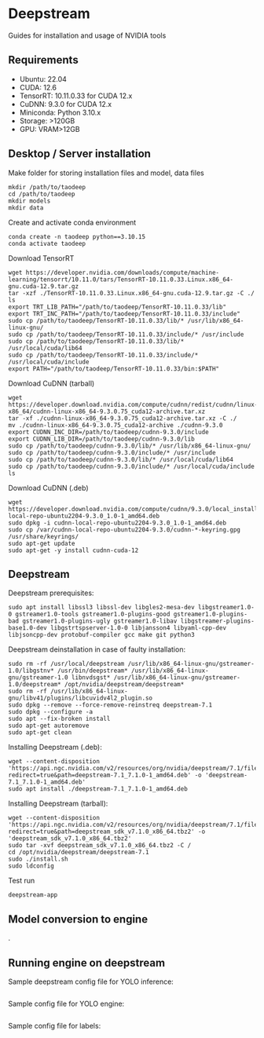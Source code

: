 # Deepstream
Guides for installation and usage of NVIDIA tools

## Requirements
<p>
<ul>
<li>Ubuntu: 22.04 </li>
<li>CUDA: 12.6 </li>
<li>TensorRT: 10.11.0.33 for CUDA 12.x </li>
<li>CuDNN: 9.3.0 for CUDA 12.x </li>
<li>Miniconda: Python 3.10.x </li>
<li>Storage: >120GB </li>
<li>GPU: VRAM>12GB </l>
</ul>
</p>

## Desktop / Server installation

Make folder for storing installation files and model, data files <br>
```shell
mkdir /path/to/taodeep
cd /path/to/taodeep
mkdir models
mkdir data
```

Create and activate conda environment
```shell
conda create -n taodeep python==3.10.15
conda activate taodeep
```

Download TensorRT
```shell
wget https://developer.nvidia.com/downloads/compute/machine-learning/tensorrt/10.11.0/tars/TensorRT-10.11.0.33.Linux.x86_64-gnu.cuda-12.9.tar.gz
tar -xzf ./TensorRT-10.11.0.33.Linux.x86_64-gnu.cuda-12.9.tar.gz -C ./
ls
export TRT_LIB_PATH="/path/to/taodeep/TensorRT-10.11.0.33/lib"
export TRT_INC_PATH="/path/to/taodeep/TensorRT-10.11.0.33/include"
sudo cp /path/to/taodeep/TensorRT-10.11.0.33/lib/* /usr/lib/x86_64-linux-gnu/
sudo cp /path/to/taodeep/TensorRT-10.11.0.33/include/* /usr/include
sudo cp /path/to/taodeep/TensorRT-10.11.0.33/lib/* /usr/local/cuda/lib64
sudo cp /path/to/taodeep/TensorRT-10.11.0.33/include/* /usr/local/cuda/include
export PATH="/path/to/taodeep/TensorRT-10.11.0.33/bin:$PATH"
```

Download CuDNN (tarball)
```shell
wget https://developer.download.nvidia.com/compute/cudnn/redist/cudnn/linux-x86_64/cudnn-linux-x86_64-9.3.0.75_cuda12-archive.tar.xz
tar -xf ./cudnn-linux-x86_64-9.3.0.75_cuda12-archive.tar.xz -C ./
mv ./cudnn-linux-x86_64-9.3.0.75_cuda12-archive ./cudnn-9.3.0
export CUDNN_INC_DIR=/path/to/taodeep/cudnn-9.3.0/include
export CUDNN_LIB_DIR=/path/to/taodeep/cudnn-9.3.0/lib
sudo cp /path/to/taodeep/cudnn-9.3.0/lib/* /usr/lib/x86_64-linux-gnu/
sudo cp /path/to/taodeep/cudnn-9.3.0/include/* /usr/include
sudo cp /path/to/taodeep/cudnn-9.3.0/lib/* /usr/local/cuda/lib64
sudo cp /path/to/taodeep/cudnn-9.3.0/include/* /usr/local/cuda/include
ls
```

Download CuDNN (.deb)
```shell
wget https://developer.download.nvidia.com/compute/cudnn/9.3.0/local_installers/cudnn-local-repo-ubuntu2204-9.3.0_1.0-1_amd64.deb
sudo dpkg -i cudnn-local-repo-ubuntu2204-9.3.0_1.0-1_amd64.deb
sudo cp /var/cudnn-local-repo-ubuntu2204-9.3.0/cudnn-*-keyring.gpg /usr/share/keyrings/
sudo apt-get update
sudo apt-get -y install cudnn-cuda-12
```

## Deepstream

Deepstream prerequisites:
```shell
sudo apt install libssl3 libssl-dev libgles2-mesa-dev libgstreamer1.0-0 gstreamer1.0-tools gstreamer1.0-plugins-good gstreamer1.0-plugins-bad gstreamer1.0-plugins-ugly gstreamer1.0-libav libgstreamer-plugins-base1.0-dev libgstrtspserver-1.0-0 libjansson4 libyaml-cpp-dev libjsoncpp-dev protobuf-compiler gcc make git python3
```

Deepstream deinstallation in case of faulty installation:
```shell
sudo rm -rf /usr/local/deepstream /usr/lib/x86_64-linux-gnu/gstreamer-1.0/libgstnv* /usr/bin/deepstream* /usr/lib/x86_64-linux-gnu/gstreamer-1.0 libnvdsgst* /usr/lib/x86_64-linux-gnu/gstreamer-1.0/deepstream* /opt/nvidia/deepstream/deepstream*
sudo rm -rf /usr/lib/x86_64-linux-gnu/libv41/plugins/libcuvidv4l2_plugin.so
sudo dpkg --remove --force-remove-reinstreq deepstream-7.1
sudo dpkg --configure -a
sudo apt --fix-broken install
sudo apt-get autoremove
sudo apt-get clean
```

Installing Deepstream (.deb):
```shell
wget --content-disposition 'https://api.ngc.nvidia.com/v2/resources/org/nvidia/deepstream/7.1/files?redirect=true&path=deepstream-7.1_7.1.0-1_amd64.deb' -o 'deepstream-7.1_7.1.0-1_amd64.deb'
sudo apt install ./deepstream-7.1_7.1.0-1_amd64.deb
```
Installing Deepstream (tarball):
```shell
wget --content-disposition 'https://api.ngc.nvidia.com/v2/resources/org/nvidia/deepstream/7.1/files?redirect=true&path=deepstream_sdk_v7.1.0_x86_64.tbz2' -o 'deepstream_sdk_v7.1.0_x86_64.tbz2'
sudo tar -xvf deepstream_sdk_v7.1.0_x86_64.tbz2 -C /
cd /opt/nvidia/deepstream/deepstream-7.1
sudo ./install.sh
sudo ldconfig
```

Test run
```shell
deepstream-app
```


## Model conversion to engine
.

## Running engine on deepstream

Sample deepstream config file for YOLO inference:
```shell
```

Sample config file for YOLO engine:
```shell
```

Sample config file for labels:
```shell
```
